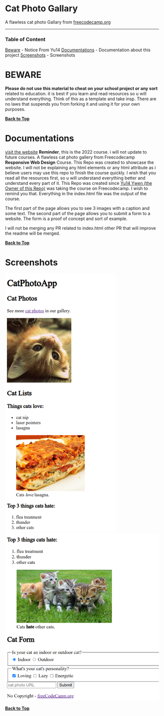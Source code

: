 
# Cat Photo Gallary

A flawless cat photo Gallary from [freecodecamp.org](https://www.freecodecamp.org/learn/2022/responsive-web-design/#learn-html-by-building-a-cat-photo-app)

---

### Table of Content

[Beware](#beware) - Notice From Yu14
[Documentations](#documentations) - Documentation about this project
[Screenshots](#screenshots) - Screenshots 

# BEWARE

**Please do not use this material to cheat on your school project or any sort** related to education.
it is best if you learn and read resources so u will understand everything.
Think of this as a template and take insp.
There are no laws that suspends you from forking it and using it for your own purposes.

**[Back to Top](#cat-photo-gallary)**

# Documentations

[visit the website](https://yu14y.github.io/Cat-gallery-template/)
**Reminder**, this is the 2022 course. i will not update to future courses. 
A flawless cat photo gallery from Freecodecamp **Responsive Web Design** Course. This Repo was created to showcase the website.
I will not be explaining any html elements or any html attribute as i believe users may use this repo to finish the course quickly.
I wish that you read all the resources first, so u will understand everything better and understand every part of it. This Repo 
was created since [Yu14 Ywen (the Owner of this Repo)](https://github.com/Yu14Y) was taking the course on Freecodecamp. I wish to remind you that. Everything in the index.html file was the output of the course. 


The first part of the page allows you to see 3 images with a caption and some text.
The second part of the page allows you to submit a form to a website. The form is a proof of concept and sort of example. 

I will not be merging any PR related to index.html
other PR that will improve the readme will be merged. 

**[Back to Top](#cat-photo-gallary)**

# Screenshots

![Screenshot 1 show casing the website](p1.png)
![Screenshot 2 show casing the website](p2.png)

**[Back to Top](#cat-photo-gallary)**
